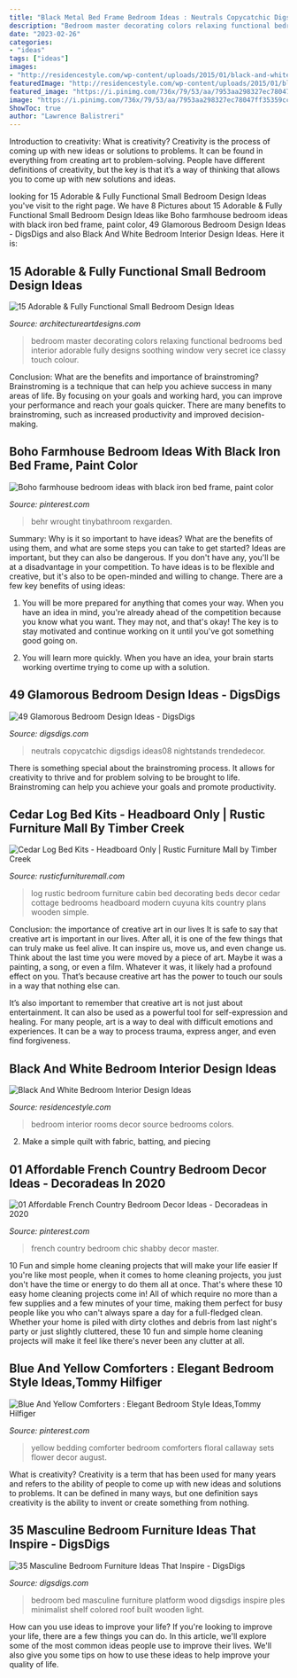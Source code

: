 ```yaml
---
title: "Black Metal Bed Frame Bedroom Ideas : Neutrals Copycatchic Digsdigs Ideas08 Nightstands Trendedecor"
description: "Bedroom master decorating colors relaxing functional bedrooms bed interior adorable fully designs soothing window very secret ice classy touch colour"
date: "2023-02-26"
categories:
- "ideas"
tags: ["ideas"]
images:
- "http://residencestyle.com/wp-content/uploads/2015/01/black-and-white-bedroom-ideas-for-small-rooms.jpg"
featuredImage: "http://residencestyle.com/wp-content/uploads/2015/01/black-and-white-bedroom-ideas-for-small-rooms.jpg"
featured_image: "https://i.pinimg.com/736x/79/53/aa/7953aa298327ec78047ff35359cceb6f.jpg"
image: "https://i.pinimg.com/736x/79/53/aa/7953aa298327ec78047ff35359cceb6f.jpg"
ShowToc: true
author: "Lawrence Balistreri"
---
```



Introduction to creativity: What is creativity?
Creativity is the process of coming up with new ideas or solutions to problems. It can be found in everything from creating art to problem-solving. People have different definitions of creativity, but the key is that it’s a way of thinking that allows you to come up with new solutions and ideas.

	

		
looking for 15 Adorable &amp; Fully Functional Small Bedroom Design Ideas you've visit to the right page. We have 8 Pictures about 15 Adorable &amp; Fully Functional Small Bedroom Design Ideas like Boho farmhouse bedroom ideas with black iron bed frame, paint color, 49 Glamorous Bedroom Design Ideas - DigsDigs and also Black And White Bedroom Interior Design Ideas. Here it is:
		
    
## 15 Adorable &amp; Fully Functional Small Bedroom Design Ideas

<img loading=lazy src="http://www.architectureartdesigns.com/wp-content/uploads/2015/02/633-630x420.jpg" onerror="this.onerror=null;this.src='https://tse3.mm.bing.net/th?id=OIP.RqTxyoyWHj-_6QPyeLBGUAHaE8&amp;pid=15.1';" alt="15 Adorable &amp; Fully Functional Small Bedroom Design Ideas">

_Source: architectureartdesigns.com_

>bedroom master decorating colors relaxing functional bedrooms bed interior adorable fully designs soothing window very secret ice classy touch colour. 

	

Conclusion: What are the benefits and importance of brainstroming?
Brainstroming is a technique that can help you achieve success in many areas of life. By focusing on your goals and working hard, you can improve your performance and reach your goals quicker. There are many benefits to brainstroming, such as increased productivity and improved decision-making.

    
## Boho Farmhouse Bedroom Ideas With Black Iron Bed Frame, Paint Color

<img loading=lazy src="https://i.pinimg.com/736x/79/53/aa/7953aa298327ec78047ff35359cceb6f.jpg" onerror="this.onerror=null;this.src='https://tse4.mm.bing.net/th?id=OIP.FtIkIK9yviax_g3lZ0aYBwHaLH&amp;pid=15.1';" alt="Boho farmhouse bedroom ideas with black iron bed frame, paint color">

_Source: pinterest.com_

>behr wrought tinybathroom rexgarden. 

	

Summary: Why is it so important to have ideas? What are the benefits of using them, and what are some steps you can take to get started?
Ideas are important, but they can also be dangerous. If you don't have any, you'll be at a disadvantage in your competition. To have ideas is to be flexible and creative, but it's also to be open-minded and willing to change. There are a few key benefits of using ideas: 
1) You will be more prepared for anything that comes your way. When you have an idea in mind, you're already ahead of the competition because you know what you want. They may not, and that's okay! The key is to stay motivated and continue working on it until you've got something good going on. 

2) You will learn more quickly. When you have an idea, your brain starts working overtime trying to come up with a solution.

    
## 49 Glamorous Bedroom Design Ideas - DigsDigs

<img loading=lazy src="https://www.digsdigs.com/photos/2012/09/a-modern-glam-bedroom-in-neutrals-with-an-upholstered-bed-a-crystal-chandelier-a-grey-bench-a-mirror-and-rugs.jpg" onerror="this.onerror=null;this.src='https://tse4.mm.bing.net/th?id=OIP.WoJjv6NLDCyG2JO479_NFAHaLH&amp;pid=15.1';" alt="49 Glamorous Bedroom Design Ideas - DigsDigs">

_Source: digsdigs.com_

>neutrals copycatchic digsdigs ideas08 nightstands trendedecor. 

	

There is something special about the brainstroming process. It allows for creativity to thrive and for problem solving to be brought to life. Brainstroming can help you achieve your goals and promote productivity.

    
## Cedar Log Bed Kits - Headboard Only | Rustic Furniture Mall By Timber Creek

<img loading=lazy src="http://www.rusticfurnituremall.com/sites/default/files/imagecache/product_full/BRB04-Log-Bed_0[2]_0.jpg" onerror="this.onerror=null;this.src='https://tse3.mm.bing.net/th?id=OIP.58NIiTLOWxIVQLXBu-G_pQHaFo&amp;pid=15.1';" alt="Cedar Log Bed Kits - Headboard Only | Rustic Furniture Mall by Timber Creek">

_Source: rusticfurnituremall.com_

>log rustic bedroom furniture cabin bed decorating beds decor cedar cottage bedrooms headboard modern cuyuna kits country plans wooden simple. 

	

Conclusion: the importance of creative art in our lives
It is safe to say that creative art is important in our lives. After all, it is one of the few things that can truly make us feel alive. It can inspire us, move us, and even change us.
Think about the last time you were moved by a piece of art. Maybe it was a painting, a song, or even a film. Whatever it was, it likely had a profound effect on you. That’s because creative art has the power to touch our souls in a way that nothing else can.

It’s also important to remember that creative art is not just about entertainment. It can also be used as a powerful tool for self-expression and healing. For many people, art is a way to deal with difficult emotions and experiences. It can be a way to process trauma, express anger, and even find forgiveness.

    
## Black And White Bedroom Interior Design Ideas

<img loading=lazy src="http://residencestyle.com/wp-content/uploads/2015/01/black-and-white-bedroom-ideas-for-small-rooms.jpg" onerror="this.onerror=null;this.src='https://tse3.mm.bing.net/th?id=OIP.KVu4HfflwtHAC6WJgzIhSQHaL2&amp;pid=15.1';" alt="Black And White Bedroom Interior Design Ideas">

_Source: residencestyle.com_

>bedroom interior rooms decor source bedrooms colors. 

	

2. Make a simple quilt with fabric, batting, and piecing

    
## 01 Affordable French Country Bedroom Decor Ideas - Decoradeas In 2020

<img loading=lazy src="https://i.pinimg.com/736x/a9/6f/11/a96f11c260eaac86aaaf776f01c9eb58.jpg" onerror="this.onerror=null;this.src='https://tse4.mm.bing.net/th?id=OIP.hVDaa2oXNkl7_XuyeQOmoAHaKf&amp;pid=15.1';" alt="01 Affordable French Country Bedroom Decor Ideas - Decoradeas in 2020">

_Source: pinterest.com_

>french country bedroom chic shabby decor master. 

	

10 Fun and simple home cleaning projects that will make your life easier
If you're like most people, when it comes to home cleaning projects, you just don't have the time or energy to do them all at once. That's where these 10 easy home cleaning projects come in! All of which require no more than a few supplies and a few minutes of your time, making them perfect for busy people like you who can't always spare a day for a full-fledged clean. Whether your home is piled with dirty clothes and debris from last night's party or just slightly cluttered, these 10 fun and simple home cleaning projects will make it feel like there's never been any clutter at all.

    
## Blue And Yellow Comforters : Elegant Bedroom Style Ideas,Tommy Hilfiger

<img loading=lazy src="https://i.pinimg.com/736x/7e/9d/92/7e9d92172879245b3920f49e84977a56--yellow-bedding-floral-bedding.jpg" onerror="this.onerror=null;this.src='https://tse1.mm.bing.net/th?id=OIP.Glos58D_1wF6HyzZSFWX3wHaFj&amp;pid=15.1';" alt="Blue And Yellow Comforters : Elegant Bedroom Style Ideas,Tommy Hilfiger">

_Source: pinterest.com_

>yellow bedding comforter bedroom comforters floral callaway sets flower decor august. 

	

What is creativity?
Creativity is a term that has been used for many years and refers to the ability of people to come up with new ideas and solutions to problems. It can be defined in many ways, but one definition says creativity is the ability to invent or create something from nothing.

    
## 35 Masculine Bedroom Furniture Ideas That Inspire - DigsDigs

<img loading=lazy src="https://www.digsdigs.com/photos/2017/03/12-rustic-wood-bed-for-an-industrial-bedroom.jpg" onerror="this.onerror=null;this.src='https://tse2.mm.bing.net/th?id=OIP.-ghT5RnnVdY1qOVkW8UUawHaLH&amp;pid=15.1';" alt="35 Masculine Bedroom Furniture Ideas That Inspire - DigsDigs">

_Source: digsdigs.com_

>bedroom bed masculine furniture platform wood digsdigs inspire ples minimalist shelf colored roof built wooden light. 

	

How can you use ideas to improve your life?
If you're looking to improve your life, there are a few things you can do. In this article, we'll explore some of the most common ideas people use to improve their lives. We'll also give you some tips on how to use these ideas to help improve your quality of life.

